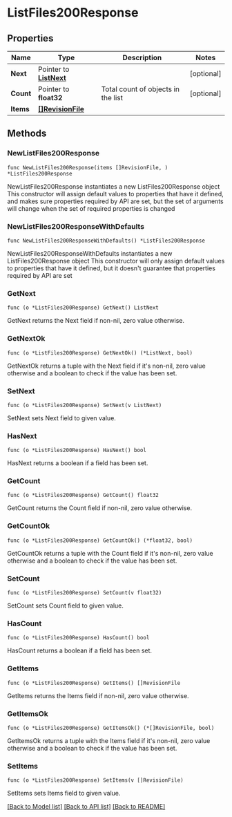 # ListFiles200Response

## Properties

Name | Type | Description | Notes
------------ | ------------- | ------------- | -------------
**Next** | Pointer to [**ListNext**](ListNext.md) |  | [optional] 
**Count** | Pointer to **float32** | Total count of objects in the list | [optional] 
**Items** | [**[]RevisionFile**](RevisionFile.md) |  | 

## Methods

### NewListFiles200Response

`func NewListFiles200Response(items []RevisionFile, ) *ListFiles200Response`

NewListFiles200Response instantiates a new ListFiles200Response object
This constructor will assign default values to properties that have it defined,
and makes sure properties required by API are set, but the set of arguments
will change when the set of required properties is changed

### NewListFiles200ResponseWithDefaults

`func NewListFiles200ResponseWithDefaults() *ListFiles200Response`

NewListFiles200ResponseWithDefaults instantiates a new ListFiles200Response object
This constructor will only assign default values to properties that have it defined,
but it doesn't guarantee that properties required by API are set

### GetNext

`func (o *ListFiles200Response) GetNext() ListNext`

GetNext returns the Next field if non-nil, zero value otherwise.

### GetNextOk

`func (o *ListFiles200Response) GetNextOk() (*ListNext, bool)`

GetNextOk returns a tuple with the Next field if it's non-nil, zero value otherwise
and a boolean to check if the value has been set.

### SetNext

`func (o *ListFiles200Response) SetNext(v ListNext)`

SetNext sets Next field to given value.

### HasNext

`func (o *ListFiles200Response) HasNext() bool`

HasNext returns a boolean if a field has been set.

### GetCount

`func (o *ListFiles200Response) GetCount() float32`

GetCount returns the Count field if non-nil, zero value otherwise.

### GetCountOk

`func (o *ListFiles200Response) GetCountOk() (*float32, bool)`

GetCountOk returns a tuple with the Count field if it's non-nil, zero value otherwise
and a boolean to check if the value has been set.

### SetCount

`func (o *ListFiles200Response) SetCount(v float32)`

SetCount sets Count field to given value.

### HasCount

`func (o *ListFiles200Response) HasCount() bool`

HasCount returns a boolean if a field has been set.

### GetItems

`func (o *ListFiles200Response) GetItems() []RevisionFile`

GetItems returns the Items field if non-nil, zero value otherwise.

### GetItemsOk

`func (o *ListFiles200Response) GetItemsOk() (*[]RevisionFile, bool)`

GetItemsOk returns a tuple with the Items field if it's non-nil, zero value otherwise
and a boolean to check if the value has been set.

### SetItems

`func (o *ListFiles200Response) SetItems(v []RevisionFile)`

SetItems sets Items field to given value.



[[Back to Model list]](../README.md#documentation-for-models) [[Back to API list]](../README.md#documentation-for-api-endpoints) [[Back to README]](../README.md)


